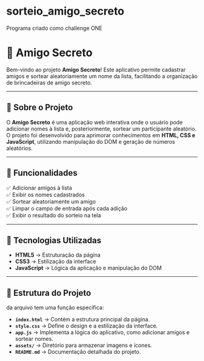 # sorteio_amigo_secreto
Programa criado como challenge ONE

# 🎁 Amigo Secreto

Bem-vindo ao projeto **Amigo Secreto**! Este aplicativo permite cadastrar amigos e sortear aleatoriamente um nome da lista, facilitando a organização de brincadeiras de amigo secreto.

---

## 📖 Sobre o Projeto

O **Amigo Secreto** é uma aplicação web interativa onde o usuário pode adicionar nomes à lista e, posteriormente, sortear um participante aleatório. O projeto foi desenvolvido para aprimorar conhecimentos em **HTML, CSS e JavaScript**, utilizando manipulação do DOM e geração de números aleatórios.

---

## 🚀 Funcionalidades

✅ Adicionar amigos à lista  
✅ Exibir os nomes cadastrados  
✅ Sortear aleatoriamente um amigo  
✅ Limpar o campo de entrada após cada adição  
✅ Exibir o resultado do sorteio na tela  

---

## 🎨 Tecnologias Utilizadas

- **HTML5** → Estruturação da página  
- **CSS3** → Estilização da interface  
- **JavaScript** → Lógica da aplicação e manipulação do DOM  

---

## 📂 Estrutura do Projeto

da arquivo tem uma função específica:

- **`index.html`** → Contém a estrutura principal da página.  
- **`style.css`** → Define o design e a estilização da interface.  
- **`app.js`** → Implementa a lógica do aplicativo, como adicionar amigos e sortear nomes.  
- **`assets/`** → Diretório para armazenar imagens e ícones.  
- **`README.md`** → Documentação detalhada do projeto.
